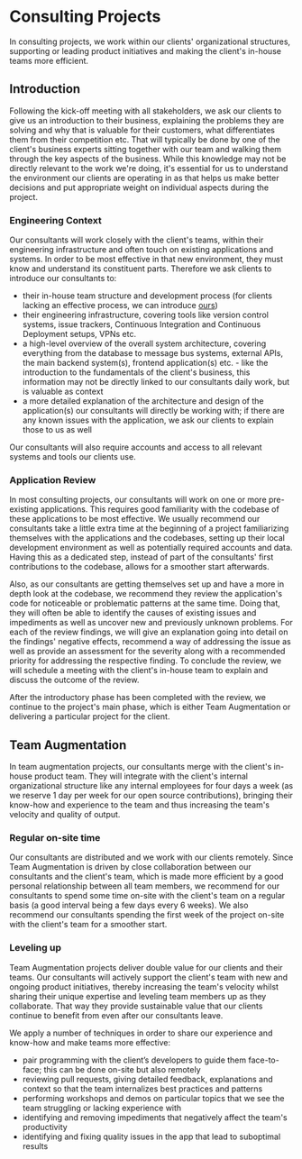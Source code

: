 # Consulting Projects

In consulting projects, we work within our clients' organizational structures,
supporting or leading product initiatives and making the client's in-house teams
more efficient.

## Introduction

Following the kick-off meeting with all stakeholders, we ask our clients to give
us an introduction to their business, explaining the problems they are solving
and why that is valuable for their customers, what differentiates them from
their competition etc. That will typically be done by one of the client's
business experts sitting together with our team and walking them through the key
aspects of the business. While this knowledge may not be directly relevant to
the work we're doing, it's essential for us to understand the environment our
clients are operating in as that helps us make better decisions and put
appropriate weight on individual aspects during the project.

### Engineering Context

Our consultants will work closely with the client's teams, within their
engineering infrastructure and often touch on existing applications and systems.
In order to be most effective in that new environment, they must know and
understand its constituent parts. Therefore we ask clients to introduce our
consultants to:

- their in-house team structure and development process (for clients lacking an
  effective process, we can introduce [ours](./../../development-process))
- their engineering infrastructure, covering tools like version control systems,
  issue trackers, Continuous Integration and Continuous Deployment setups, VPNs
  etc.
- a high-level overview of the overall system architecture, covering everything
  from the database to message bus systems, external APIs, the main backend
  system(s), frontend application(s) etc. - like the introduction to the
  fundamentals of the client's business, this information may not be directly
  linked to our consultants daily work, but is valuable as context
- a more detailed explanation of the architecture and design of the
  application(s) our consultants will directly be working with; if there are any
  known issues with the application, we ask our clients to explain those to us
  as well

Our consultants will also require accounts and access to all relevant systems
and tools our clients use.

### Application Review

In most consulting projects, our consultants will work on one or more
pre-existing applications. This requires good familiarity with the codebase of
these applications to be most effective. We usually recommend our consultants
take a little extra time at the beginning of a project familiarizing themselves
with the applications and the codebases, setting up their local development
environment as well as potentially required accounts and data. Having this as a
dedicated step, instead of part of the consultants' first contributions to the
codebase, allows for a smoother start afterwards.

Also, as our consultants are getting themselves set up and have a more in depth
look at the codebase, we recommend they review the application's code for
noticeable or problematic patterns at the same time. Doing that, they will often
be able to identify the causes of existing issues and impediments as well as
uncover new and previously unknown problems. For each of the review findings, we
will give an explanation going into detail on the findings' negative effects,
recommend a way of addressing the issue as well as provide an assessment for the
severity along with a recommended priority for addressing the respective
finding. To conclude the review, we will schedule a meeting with the client's
in-house team to explain and discuss the outcome of the review.

After the introductory phase has been completed with the review, we continue to
the project's main phase, which is either Team Augmentation or delivering a
particular project for the client.

## Team Augmentation

In team augmentation projects, our consultants merge with the client's in-house
product team. They will integrate with the client's internal organizational
structure like any internal employees for four days a week (as we reserve 1 day
per week for our open source contributions), bringing their know-how and
experience to the team and thus increasing the team's velocity and quality of
output.

### Regular on-site time

Our consultants are distributed and we work with our clients remotely. Since
Team Augmentation is driven by close collaboration between our consultants and
the client's team, which is made more efficient by a good personal relationship
between all team members, we recommend for our consultants to spend some time
on-site with the client's team on a regular basis (a good interval being a few
days every 6 weeks). We also recommend our consultants spending the first week
of the project on-site with the client's team for a smoother start.

### Leveling up

Team Augmentation projects deliver double value for our clients and their teams.
Our consultants will actively support the client's team with new and ongoing
product initiatives, thereby increasing the team's velocity whilst sharing their
unique expertise and leveling team members up as they collaborate. That way they
provide sustainable value that our clients continue to benefit from even after
our consultants leave.

We apply a number of techniques in order to share our experience and know-how
and make teams more effective:

- pair programming with the client’s developers to guide them face-to-face; this
  can be done on-site but also remotely
- reviewing pull requests, giving detailed feedback, explanations and context so
  that the team internalizes best practices and patterns
- performing workshops and demos on particular topics that we see the team
  struggling or lacking experience with
- identifying and removing impediments that negatively affect the team's
  productivity
- identifying and fixing quality issues in the app that lead to suboptimal
  results
